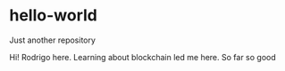 # hello-world
Just another repository

Hi! Rodrigo here. Learning about blockchain led me here.
So far so good

